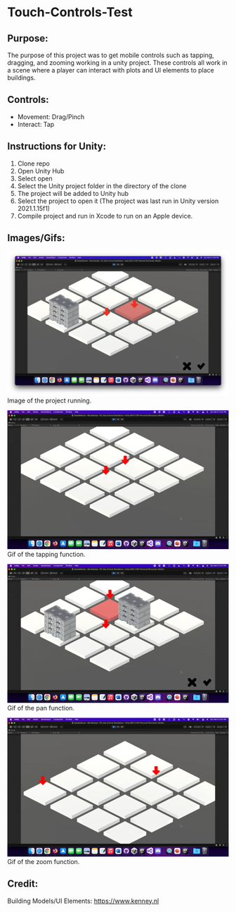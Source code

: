 # Touch-Controls-Test
## **Purpose:**
The purpose of this project was to get mobile controls such as tapping, dragging, and zooming working in a unity project. These controls all work in a scene where a player can interact with plots and UI elements to place buildings. 

## **Controls:**
- Movement: Drag/Pinch
- Interact: Tap

## **Instructions for Unity:**
1. Clone repo
2. Open Unity Hub
3. Select open
4. Select the Unity project folder in the directory of the clone
5. The project will be added to Unity hub
6. Select the project to open it (The project was last run in Unity version 2021.1.15f1)
7. Compile project and run in Xcode to run on an Apple device.

## **Images/Gifs:**
<img src="https://github.com/VexeDev/Touch-Controls-Test/blob/main/Images/ssRun.png" width="512"><br/>
Image of the project running.<br/>

<img src="https://github.com/VexeDev/Touch-Controls-Test/blob/main/Images/tap.gif" width="512"><br/>
Gif of the tapping function.<br/>

<img src="https://github.com/VexeDev/Touch-Controls-Test/blob/main/Images/pan.gif" width="512"><br/>
Gif of the pan function.<br/>

<img src="https://github.com/VexeDev/Touch-Controls-Test/blob/main/Images/zoom.gif" width="512"><br/>
Gif of the zoom function. <br/>

## **Credit:**
Building Models/UI Elements: https://www.kenney.nl
